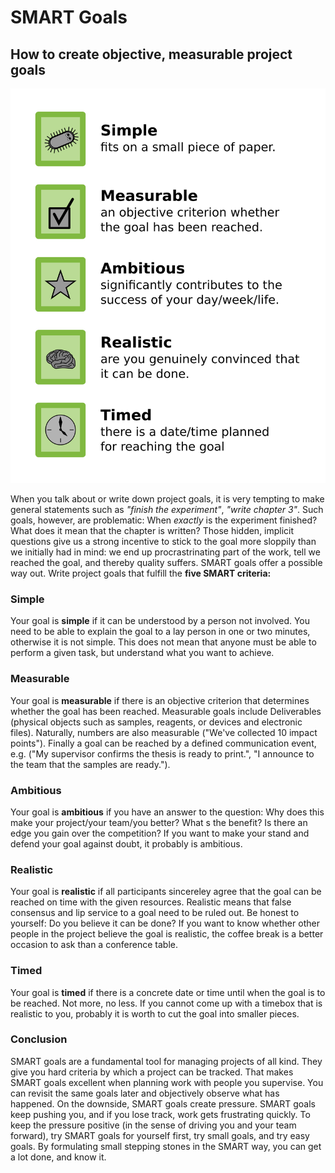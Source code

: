 # SMART Goals

## How to create objective, measurable project goals

![SMART Goals](images/smart_goals.png)

When you talk about or write down project goals, it is very tempting to make general statements such as *"finish the experiment"*, *"write chapter 3"*. Such goals, however, are problematic: When *exactly* is the experiment finished? What does it mean that the chapter is written? Those hidden, implicit questions give us a strong incentive to stick to the goal more sloppily than we initially had in mind: we end up procrastrinating part of the work, tell we reached the goal, and thereby quality suffers.
SMART goals offer a possible way out. Write project goals that fulfill the **five SMART criteria:**

### Simple

Your goal is **simple** if it can be understood by a person not involved. You need to be able to explain the goal to a lay person in one or two minutes, otherwise it is not simple. This does not mean that anyone must be able to perform a given task, but understand what you want to achieve.

### Measurable
    
Your goal is **measurable** if there is an objective criterion that determines whether the goal has been reached. Measurable goals include Deliverables (physical objects such as samples, reagents, or devices and electronic files). Naturally, numbers are also measurable ("We've collected 10 impact points"). Finally a goal can be reached by a defined communication event, e.g. ("My supervisor confirms the thesis is ready to print.", "I announce to the team that the samples are ready.").

### Ambitious
    
Your goal is **ambitious** if you have an answer to the question: Why does this make your project/your team/you better? What s the benefit? Is there an edge you gain over the competition? If you want to make your stand and defend your goal against doubt, it probably is ambitious.
    
### Realistic

Your goal is **realistic** if all participants sincereley agree that the goal can be reached on time with the given resources. Realistic means that false consensus and lip service to a goal need to be ruled out. Be honest to yourself: Do you believe it can be done? If you want to know whether other people in the project believe the goal is realistic, the coffee break is a better occasion to ask than a conference table.
    
### Timed
    
Your goal is **timed** if there is a concrete date or time until when the goal is to be reached. Not more, no less. If you cannot come up with a timebox that is realistic to you, probably it is worth to cut the goal into smaller pieces.

### Conclusion

SMART goals are a fundamental tool for managing projects of all kind. They give you hard criteria by which a project can be tracked. That makes SMART goals excellent when planning work with people you supervise. You can revisit the same goals later and objectively observe what has happened. On the downside, SMART goals create pressure. SMART goals keep pushing you, and if you lose track, work gets frustrating quickly. To keep the pressure positive (in the sense of driving you and your team forward), try SMART goals for yourself first, try small goals, and try easy goals. By formulating small stepping stones in the SMART way, you can get a lot done, and know it. 